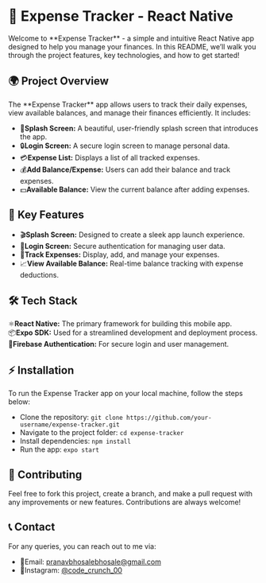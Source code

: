 
  <h1>💸 <strong>Expense Tracker - React Native</strong></h1>

  <p>Welcome to **Expense Tracker** - a simple and intuitive React Native app designed to help you manage your finances. In this README, we’ll walk you through the project features, key technologies, and how to get started!</p>

  <h2>🌍 Project Overview</h2>
  <p>The **Expense Tracker** app allows users to track their daily expenses, view available balances, and manage their finances efficiently. It includes:</p>
  <ul>
    <li><span class="icon">🌱</span><strong>Splash Screen:</strong> A beautiful, user-friendly splash screen that introduces the app.</li>
    <li><span class="icon">🔒</span><strong>Login Screen:</strong> A secure login screen to manage personal data.</li>
    <li><span class="icon">💳</span><strong>Expense List:</strong> Displays a list of all tracked expenses.</li>
    <li><span class="icon">💰</span><strong>Add Balance/Expense:</strong> Users can add their balance and track expenses.</li>
    <li><span class="icon">💵</span><strong>Available Balance:</strong> View the current balance after adding expenses.</li>
  </ul>

  <h2>🚀 Key Features</h2>
  <div class="features">
    <ul>
      <li><span class="icon">🎬</span><strong>Splash Screen:</strong> Designed to create a sleek app launch experience.</li>
      <li><span class="icon">🔑</span><strong>Login Screen:</strong> Secure authentication for managing user data.</li>
      <li><span class="icon">📜</span><strong>Track Expenses:</strong> Display, add, and manage your expenses.</li>
      <li><span class="icon">📈</span><strong>View Available Balance:</strong> Real-time balance tracking with expense deductions.</li>
    </ul>
  </div>

  <h2>🛠 Tech Stack</h2>
  <div class="tech-stack">
    <div><span class="icon">⚛️</span><strong>React Native:</strong> The primary framework for building this mobile app.</div>
    <div><span class="icon">📦</span><strong>Expo SDK:</strong> Used for a streamlined development and deployment process.</div>
    <div><span class="icon">🔐</span><strong>Firebase Authentication:</strong> For secure login and user management.</div>
  </div>

  <h2>⚡ Installation</h2>
  <p>To run the Expense Tracker app on your local machine, follow the steps below:</p>
  <ul>
    <li>Clone the repository: <code>git clone https://github.com/your-username/expense-tracker.git</code></li>
    <li>Navigate to the project folder: <code>cd expense-tracker</code></li>
    <li>Install dependencies: <code>npm install</code></li>
    <li>Run the app: <code>expo start</code></li>
  </ul>


  <h2>🎯 Contributing</h2>
  <p>Feel free to fork this project, create a branch, and make a pull request with any improvements or new features. Contributions are always welcome!</p>

  <h2>📞 Contact</h2>
  <p>For any queries, you can reach out to me via:</p>
  <ul>
    <li><span class="icon">📧</span>Email: <a href="mailto:pranavbhosalebhosale@gmail.com">pranavbhosalebhosale@gmail.com</a></li>
    <li><span class="icon">📱</span>Instagram: <a href="https://instagram.com/code_crunch_00">@code_crunch_00</a></li>
  </ul>

</body>
</html>
